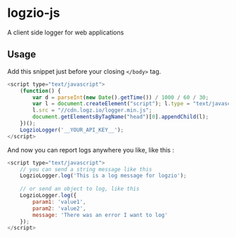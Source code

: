 # logzio-js
A client side logger for web applications

## Usage

Add this snippet just before your closing `</body>` tag.
```javascript
<script type="text/javascript">
    (function() {
        var d = parseInt(new Date().getTime()) / 1000 / 60 / 30;
        var l = document.createElement("script"); l.type = "text/javascript"; l.async = true;
        l.src = "//cdn.logz.io/logger.min.js";
        document.getElementsByTagName("head")[0].appendChild(l);
    })();
    LogzioLogger('__YOUR_API_KEY__');
</script>
```

And now you can report logs anywhere you like, like this :
```javascript
<script type="text/javascript">
    // you can send a string message like this
    LogzioLogger.log('This is a log message for logzio');
    
    // or send an object to log, like this
    LogzioLogger.log({
        param1: 'value1',
        param2: 'value2',
        message: 'There was an error I want to log'
    });
</script>
```
